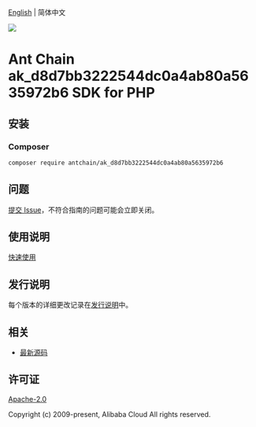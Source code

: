 [English](README.md) | 简体中文

![](https://aliyunsdk-pages.alicdn.com/icons/AlibabaCloud.svg)

# Ant Chain ak_d8d7bb3222544dc0a4ab80a5635972b6 SDK for PHP

## 安装

### Composer

```bash
composer require antchain/ak_d8d7bb3222544dc0a4ab80a5635972b6
```

## 问题

[提交 Issue](https://github.com/alipay/antchain-openapi-prod-sdk/issues/new)，不符合指南的问题可能会立即关闭。

## 使用说明

[快速使用](https://github.com/alipay/antchain-openapi-prod-sdk)

## 发行说明

每个版本的详细更改记录在[发行说明](./ChangeLog.txt)中。

## 相关

* [最新源码](https://github.com/antchain-openapi-sdk-php)

## 许可证

[Apache-2.0](http://www.apache.org/licenses/LICENSE-2.0)

Copyright (c) 2009-present, Alibaba Cloud All rights reserved.

